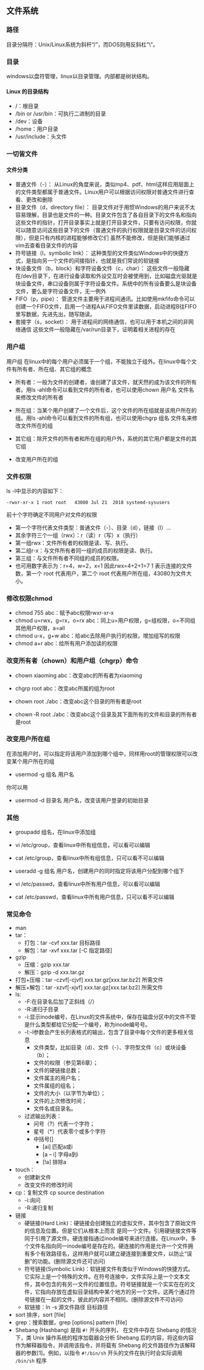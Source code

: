 ## 文件系统
### 路径
 目录分隔符：Unix/Linux系统为斜杆“/”，而DOS则用反斜杠“\”。

### 目录
 windows以盘符管理，linux以目录管理。内部都是树状结构。

#### Linux 的目录结构
- /：根目录
- /bin or /usr/bin：可执行二进制的目录
- /dev：设备
- /home：用户目录
- /usr/include：头文件

### 一切皆文件
#### 文件分类
- 普通文件（-）：
  从Linux的角度来说，类似mp4、pdf、html这样应用层面上的文件类型都属于普通文件。Linux用户可以根据访问权限对普通文件进行查看、更改和删除
- 目录文件（d，directory file）：
  目录文件对于用惯Windows的用户来说不太容易理解，目录也是文件的一种。目录文件包含了各自目录下的文件名和指向这些文件的指针，打开目录事实上就是打开目录文件，只要有访问权限，你就可以随意访问这些目录下的文件（普通文件的执行权限就是目录文件的访问权限），但是只有内核的进程能够修改它们
  虽然不能修改，但是我们能够通过vim去查看目录文件的内容
- 符号链接（l，symbolic link）：
  这种类型的文件类似Windows中的快捷方式，是指向另一个文件的间接指针，也就是我们常说的软链接
- 块设备文件（b，block）和字符设备文件（c，char）：
  这些文件一般隐藏在/dev目录下，在进行设备读取和外设交互时会被使用到，比如磁盘光驱就是块设备文件，串口设备则属于字符设备文件。系统中的所有设备要么是块设备文件，要么是字符设备文件，无一例外
- FIFO（p，pipe）：
  管道文件主要用于进程间通讯。比如使用mkfifo命令可以创建一个FIFO文件，启用一个进程A从FIFO文件里读数据，启动进程B往FIFO里写数据，先进先出，随写随读。
- 套接字（s，socket）：
  用于进程间的网络通信，也可以用于本机之间的非网络通信
  这些文件一般隐藏在/var/run目录下，证明着相关进程的存在
### 用户组
用户组
在linux中的每个用户必须属于一个组，不能独立于组外。在linux中每个文件有所有者、所在组、其它组的概念

- 所有者：一般为文件的创建者，谁创建了该文件，就天然的成为该文件的所有者。用ls ‐ahl命令可以看到文件的所有者，也可以使用chown 用户名 文件名来修改文件的所有者

- 所在组：当某个用户创建了一个文件后，这个文件的所在组就是该用户所在的组。用ls ‐ahl命令可以看到文件的所有组，也可以使用chgrp 组名 文件名来修改文件所在的组

- 其它组：除开文件的所有者和所在组的用户外，系统的其它用户都是文件的其它组 

- 改变用户所在的组

### 文件权限
ls -l中显示的内容如下：
```shell {2}
-rwxr-xr-x 1 root root   43080 Jul 21  2018 systemd-sysusers
```
前十个字符确定不同用户对文件的权限
- 第一个字符代表文件类型：普通文件（-）、目录（d），链接（l）...
- 其余字符三个一组（rwx）：r（读）r（写）x（执行）
- 第一组rwx：文件所有者的权限是读、写、执行。
- 第二组r-x：与文件所有者同一组的成员的权限是读、执行。
- 第三组：与文件所有者不同组的成员的权限。
- 也可用数字表示为：r=4，w=2，x=1  因此rwx=4+2+1=7
1 表示连接的文件数，第一个 root 代表用户，第二个 root 代表用户所在组，43080为文件大小。

### 修改权限chmod 
- chmod 755 abc：赋予abc权限rwxr-xr-x
- chmod u=rwx，g=rx，o=rx abc：同上u=用户权限，g=组权限，o=不同组其他用户权限，a=all
- chmod u-x，g+w abc：给abc去除用户执行的权限，增加组写的权限
- chmod a+r abc：给所有用户添加读的权限

### 改变所有者（chown）和用户组（chgrp）命令

- chown xiaoming abc：改变abc的所有者为xiaoming

- chgrp root abc：改变abc所属的组为root

- chown root ./abc：改变abc这个目录的所有者是root

- chown ‐R root ./abc：改变abc这个目录及其下面所有的文件和目录的所有者是root

 

### 改变用户所在组

在添加用户时，可以指定将该用户添加到哪个组中，同样用root的管理权限可以改变某个用户所在的组

- usermod ‐g 组名 用户名

你可以用

- usermod ‐d 目录名 用户名，改变该用户登录的初始目录

### 其他
- groupadd 组名，在linux中添加组

- vi /etc/group，查看linux中所有组信息，可以看可以编辑

- cat /etc/group，查看linux中所有组信息，只可以看不可以编辑

- useradd ‐g 组名 用户名，创建用户的同时指定将该用户分配到哪个组下

- vi /etc/passwd，查看linux中所有用户信息，可以看可以编辑

- cat /etc/passwd，查看linux中所有用户信息，只可以看不可以编辑

### 常见命令

- man
- tar：
  - 打包：tar -cvf xxx.tar 目标路径
  - 解包：tar -xvf xxx.tar [-C 指定路径]
- gzip
  - 压缩：gzip xxx.tar
  - 解压：gzip -d xxx.tar.gz
- 打包+压缩：tar -czvf[-cjvf] xxx.tar.gz[xxx.tar.bz2] 所需文件 
- 解压+解包：tar -xzvf[-xjvf] xxx.tar.gz[xxx.tar.bz2] 所需文件 
- ls:
    - -F:在目录名后加了正斜线（/）
    - -R:递归子目录
    - -i:显示inode编号，在Linux的文件系统中，保存在磁盘分区中的文件不管是什么类型都给它分配一个编号，称为inode编号号。
    - -l:-l参数会产生长列表格式的输出，包含了目录中每个文件的更多相关信息
        - 文件类型，比如目录（d）、文件（-）、字符型文件（c）或块设备（b）；
        - 文件的权限（参见第6章）；
        - 文件的硬链接总数；
        - 文件属主的用户名；
        - 文件属组的组名；
        - 文件的大小（以字节为单位）；
        - 文件的上次修改时间；
        - 文件名或目录名。
    - 过滤输出列表：
        - 问号（?）代表一个字符；
        - 星号（*）代表零个或多个字符
        - 中括号[]
            - [ai] 匹配a或i
            - [a – i] 字母a到i
            - [!a] 排除a
- touch：
    - 创建新文件
    - 改变文件的修改时间
- cp：复制文件 cp source destination
    - -i:询问
    - -R:递归复制
- 链接
    - 硬链接(Hard Link)：硬链接会创建独立的虚拟文件，其中包含了原始文件的信息及位置。但是它们从根本上而言
    是同一个文件。引用硬链接文件等同于引用了源文件。硬连接指通过inode编号来进行连接。在Linux中，多个文件名指向同一inode编号是存在的。硬连接的作用是允许一个文件拥有多个有效路径名，这样用户就可以建立硬连接到重要文件，以防止“误删”的功能。(删除源文件还可访问)
    - 符号链接(Symbolic Link)：软链接文件有类似于Windows的快捷方式。它实际上是一个特殊的文件。在符号连接中，文件实际上是一个文本文件，其中包含的有另一文件的位置信息。符号链接就是一个实实在在的文件，它指向存放在虚拟目录结构中某个地方的另一个文件。这两个通过符号链接在一起的文件，彼此的内容并不相同。(删除源文件不可访问)
    - 软链接：ln -s 源文件路径 目标路径
- sort 排序，sort [file]
- grep：搜索数据，grep [options] pattern [file] 
- Shebang (Hashbang) 是指 <code>#!</code> 开头的序列， 在文件中存在 Shebang 的情况下，类 Unix 操作系统的程序加载器会分析 Shebang 后的内容，将这些内容作为解释器指令，并调用该指令，并将载有 Shebang 的文件路径作为该解释器的参数[1]。例如，以指令 <code>#!/bin/sh</code> 开头的文件在执行时会实际调用 <code>/bin/sh</code> 程序